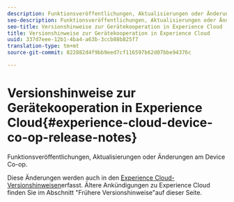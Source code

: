 ```yaml
---
description: Funktionsveröffentlichungen, Aktualisierungen oder Änderungen am Device Co-op.
seo-description: Funktionsveröffentlichungen, Aktualisierungen oder Änderungen am Device Co-op.
seo-title: Versionshinweise zur Gerätekooperation in Experience Cloud
title: Versionshinweise zur Gerätekooperation in Experience Cloud
uuid: 337d7eee-12b1-4ba4-a63b-3ccb88b825f7
translation-type: tm+mt
source-git-commit: 822882d4f9bb9eed7cf116597b62d07bbe94376c

---
```



# Versionshinweise zur Gerätekooperation in Experience Cloud{#experience-cloud-device-co-op-release-notes}

Funktionsveröffentlichungen, Aktualisierungen oder Änderungen am Device Co-op.

Diese Änderungen werden auch in den [Experience Cloud-Versionshinweisen](https://docs.adobe.com/content/help/de-DE/release-notes/experience-cloud/current.html)erfasst. Ältere Ankündigungen zu Experience Cloud finden Sie im Abschnitt &quot;Frühere Versionshinweise&quot;auf dieser Seite.
